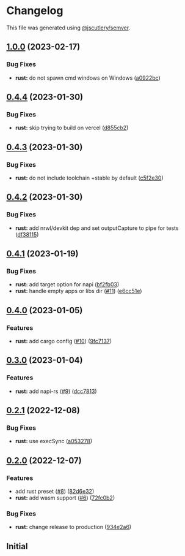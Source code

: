 # Changelog

This file was generated using [@jscutlery/semver](https://github.com/jscutlery/semver).

## [1.0.0](https://github.com/Cammisuli/monodon/compare/rust-0.4.4...rust-1.0.0) (2023-02-17)


### Bug Fixes

* **rust:** do not spawn cmd windows on Windows ([a0922bc](https://github.com/Cammisuli/monodon/commit/a0922bc110c2c756a83c6bc7fcada661ccb819df))

## [0.4.4](https://github.com/Cammisuli/monodon/compare/rust-0.4.3...rust-0.4.4) (2023-01-30)


### Bug Fixes

* **rust:** skip trying to build on vercel ([d855cb2](https://github.com/Cammisuli/monodon/commit/d855cb2ac917bed9666177afe4ac08686c57d6e9))

## [0.4.3](https://github.com/Cammisuli/monodon/compare/rust-0.4.2...rust-0.4.3) (2023-01-30)


### Bug Fixes

* **rust:** do not include toolchain +stable by default ([c5f2e30](https://github.com/Cammisuli/monodon/commit/c5f2e30c385153fb87e07442f0276189f84bbd0b))

## [0.4.2](https://github.com/Cammisuli/monodon/compare/rust-0.4.1...rust-0.4.2) (2023-01-30)


### Bug Fixes

* **rust:** add nrwl/devkit dep and set outputCapture to pipe for tests ([df38115](https://github.com/Cammisuli/monodon/commit/df3811520bb53a681e8330ffbc7d54df6fdbcd54))

## [0.4.1](https://github.com/Cammisuli/monodon/compare/rust-0.4.0...rust-0.4.1) (2023-01-19)


### Bug Fixes

* **rust:** add target option for napi ([bf2fb03](https://github.com/Cammisuli/monodon/commit/bf2fb038042d2ba6f03b0e4eb4db2ccd57852a84))
* **rust:** handle empty apps or libs dir ([#11](https://github.com/Cammisuli/monodon/issues/11)) ([e6cc51e](https://github.com/Cammisuli/monodon/commit/e6cc51ee888a8fa798c33f9cc88962b0bffe0b6c))

## [0.4.0](https://github.com/Cammisuli/monodon/compare/rust-0.3.0...rust-0.4.0) (2023-01-05)


### Features

* **rust:** add cargo config ([#10](https://github.com/Cammisuli/monodon/issues/10)) ([9fc7137](https://github.com/Cammisuli/monodon/commit/9fc713754636b6c190e36a6b01d884b912383245))

## [0.3.0](https://github.com/Cammisuli/monodon/compare/rust-0.2.1...rust-0.3.0) (2023-01-04)


### Features

* **rust:** add napi-rs ([#9](https://github.com/Cammisuli/monodon/issues/9)) ([dcc7813](https://github.com/Cammisuli/monodon/commit/dcc7813d7b179d0af69423f44d5012e31cc2445f))

## [0.2.1](https://github.com/Cammisuli/monodon/compare/rust-0.2.0...rust-0.2.1) (2022-12-08)


### Bug Fixes

* **rust:** use execSync ([a053278](https://github.com/Cammisuli/monodon/commit/a05327892805d5944dcdc493ec7d6ee6fbc23ecf))

## [0.2.0](https://github.com/Cammisuli/monodon/compare/rust-0.1.0...rust-0.2.0) (2022-12-07)


### Features

* add rust preset ([#8](https://github.com/Cammisuli/monodon/issues/8)) ([82d6e32](https://github.com/Cammisuli/monodon/commit/82d6e32235b4e56810276db01c5276ec39273053))
* **rust:** add wasm support ([#6](https://github.com/Cammisuli/monodon/issues/6)) ([72fc0b2](https://github.com/Cammisuli/monodon/commit/72fc0b28a8f4b261c902d638fd982b2b6ba3410f))


### Bug Fixes

* **rust:** change release to production ([934e2a6](https://github.com/Cammisuli/monodon/commit/934e2a64c740485b395ead0e4cc881eba3e9e404))

## Initial
